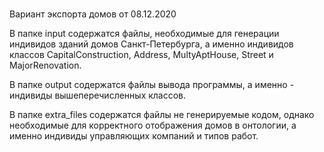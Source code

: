###
Вариант экспорта домов от 08.12.2020

В папке input содержатся файлы, необходимые для генерации индивидов зданий домов Санкт-Петербурга, 
а именно индивидов классов CapitalConstruction, Address, MultyAptHouse, Street и MajorRenovation.

В папке output содержатся файлы вывода программы, а именно - индивиды вышеперечисленных классов.

В папке extra_files содержатся файлы не генерируемые кодом, однако необходимые для корректного отображения домов в онтологии,
а именно индивиды управляющих компаний и типов работ.